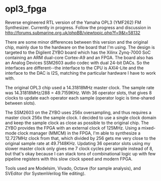 opl3_fpga
=========
Reverse engineered RTL version of the Yamaha OPL3 (YMF262) FM Synthesizer. Currently in progress.
Follow the progress and discussion in http://forums.submarine.org.uk/phpBB/viewtopic.php?f=9&t=58132

There are some minor differences between this version and the original chip, mainly due to the hardware on
the board that I'm using. The design is targeted to the Digilent ZYBO board which has the Xilinx Zynq-7000
SoC containing an ARM dual-core Cortex-A9 and an FPGA. The board also has an Analog Devices SSM2603
audio codec with dual 24-bit DACs. So the interfaces are different--the interface to the CPU is AXI4-Lite
and the interface to the DAC is I2S, matching the particular hardware I have to work with.

The original OPL3 chip used a 14.31818MHz master clock. The sample rate was 14.31818MHz/288 = 49.7159KHz.
With 36 operator slots, that gives 8 clocks to update each operator each sample (operator logic is
time-shared between slots).

The SSM2603 on the ZYBO uses 256x oversampling, and thus requires a master clock 256x the sample clock.
I decided to use a single clock domain and keep the sample clock as close as possible to the original
chip. The ZYBO provides the FPGA with an external clock of 125MHz. Using a mixed-mode clock manager (MMCM) in the FPGA,
I'm able to synthesize a 12.727MHz clock from that, which divided by 256 gets me very close to the original
sample rate at 49.7148KHz. Updating 36 operator slots using my slower master clock only gives me 7 clock
cycles per sample instead of 8, but that's okay because I can stack tons of combinational logic up with
few pipeline registers with this slow clock speed and modern FPGA.

Tools used are Modelsim, Vivado, Octave (for sample analysis), and SVEditor (for SystemVerilog file editing).
